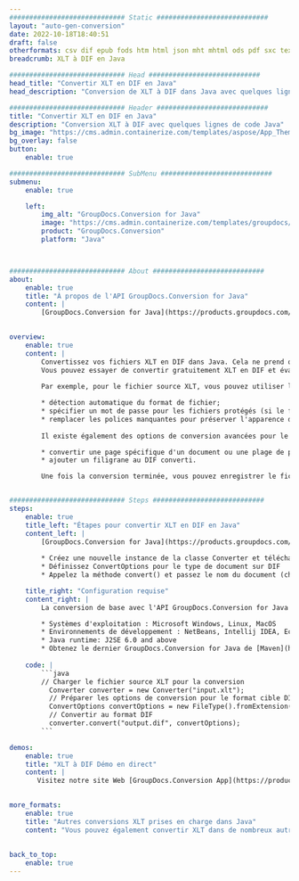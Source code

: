 ```yaml
---
############################# Static ############################
layout: "auto-gen-conversion"
date: 2022-10-18T18:40:51
draft: false
otherformats: csv dif epub fods htm html json mht mhtml ods pdf sxc tex tsv xlam xls xlsb xlsm xlsx xlt xltm xltx xml xps
breadcrumb: XLT à DIF en Java

############################# Head ############################
head_title: "Convertir XLT en DIF en Java"
head_description: "Conversion de XLT à DIF dans Java avec quelques lignes de code. Convertissez plus de 160 formats de fichiers à l'aide de l'API de conversion de documents GroupDocs pour Java"

############################# Header ############################
title: "Convertir XLT en DIF en Java"
description: "Conversion XLT à DIF avec quelques lignes de code Java"
bg_image: "https://cms.admin.containerize.com/templates/aspose/App_Themes/V3/images/bg/header1.png"
bg_overlay: false
button:
    enable: true

############################# SubMenu ############################
submenu:
    enable: true

    left:
        img_alt: "GroupDocs.Conversion for Java"
        image: "https://cms.admin.containerize.com/templates/groupdocs/images/product-logos/90x90-noborder/groupdocs-conversion-java.png"
        product: "GroupDocs.Conversion"
        platform: "Java"



############################# About ############################
about:
    enable: true
    title: "À propos de l'API GroupDocs.Conversion for Java"
    content: |
        [GroupDocs.Conversion for Java](https://products.groupdocs.com/conversion/java/) est une API de conversion de format de fichier avancée pour la conversion entre les formats d'image et de document populaires tels que Microsoft Office, OpenDocument, PDF, HTML, e-mail, CAO. et bien plus encore avec seulement quelques lignes de code. L'API native détecte automatiquement les formats des documents originaux et propose de nombreuses options de personnalisation des documents convertis. Outre la fonction d'extraction d'informations d'un document, il prend également en charge la mise en cache des résultats de conversion sur le disque local par défaut. Cependant, tout type de stockage de cache peut être pris en charge en implémentant les interfaces appropriées - Amazon S3, Dropbox, Google Drive, Windows Azure, Reddis ou tout autre.
    

overview:
    enable: true
    content: |
        Convertissez vos fichiers XLT en DIF dans Java. Cela ne prend que quelques lignes de code Java sur n'importe quelle plate-forme de votre choix, telle que Windows, Linux, macOS.
        Vous pouvez essayer de convertir gratuitement XLT en DIF et évaluer la qualité des résultats de conversion. En plus des scripts de conversion de fichiers simples, vous pouvez essayer des options plus sophistiquées pour charger le fichier source XLT et stocker la sortie DIF. 
        
        Par exemple, pour le fichier source XLT, vous pouvez utiliser les options de chargement suivantes :

        * détection automatique du format de fichier;
        * spécifier un mot de passe pour les fichiers protégés (si le format de fichier le prend en charge);
        * remplacer les polices manquantes pour préserver l'apparence du document.
        
        Il existe également des options de conversion avancées pour le fichier DIF :

        * convertir une page spécifique d'un document ou une plage de pages;
        * ajouter un filigrane au DIF converti.

        Une fois la conversion terminée, vous pouvez enregistrer le fichier DIF dans votre chemin de fichier local ou dans un stockage tiers tel que FTP, Amazon S3, Google Drive, Dropbox, etc. Veuillez noter - pour convertir XLT à DIF, vous n'avez pas besoin d'installer de logiciel supplémentaire, tel que MS Office, Open Office, Adobe Acrobat Reader, etc.


############################# Steps ############################
steps:
    enable: true
    title_left: "Étapes pour convertir XLT en DIF en Java"
    content_left: |
        [GroupDocs.Conversion for Java](https://products.groupdocs.com/conversion/java/) permet aux développeurs de convertir facilement le fichier XLT en DIF avec quelques lignes de code.
        
        * Créez une nouvelle instance de la classe Converter et téléchargez le fichier XLT avec le chemin complet
        * Définissez ConvertOptions pour le type de document sur DIF
        * Appelez la méthode convert() et passez le nom du document (chemin complet) et le format (DIF) en tant que paramètre

    title_right: "Configuration requise"
    content_right: |
        La conversion de base avec l'API GroupDocs.Conversion for Java peut être effectuée avec seulement quelques lignes de code. Nos API sont prises en charge sur toutes les principales plates-formes et systèmes d'exploitation. Avant d'exécuter le code ci-dessous, assurez-vous que les prérequis suivants sont installés sur votre système.

        * Systèmes d'exploitation : Microsoft Windows, Linux, MacOS
        * Environnements de développement : NetBeans, Intellij IDEA, Eclipse, etc.
        * Java runtime: J2SE 6.0 and above
        * Obtenez le dernier GroupDocs.Conversion for Java de [Maven](https://repository.groupdocs.com/webapp/#/artifacts/browse/tree/General/repo/com/groupdocs/groupdocs-conversion)
         
    code: |
        ```java    
        // Charger le fichier source XLT pour la conversion
          Converter converter = new Converter("input.xlt");
          // Préparer les options de conversion pour le format cible DIF
          ConvertOptions convertOptions = new FileType().fromExtension("dif").getConvertOptions();
          // Convertir au format DIF
          converter.convert("output.dif", convertOptions);
        ```

demos:
    enable: true
    title: "XLT à DIF Démo en direct"
    content: |
       Visitez notre site Web [GroupDocs.Conversion App](https://products.groupdocs.app/conversion/family) et essayez la conversion XLT à DIF maintenant. La démo gratuite présente les avantages suivants
          

more_formats:
    enable: true
    title: "Autres conversions XLT prises en charge dans Java"
    content: "Vous pouvez également convertir XLT dans de nombreux autres formats de fichiers. Veuillez consulter la liste ci-dessous."
       
       
back_to_top:
    enable: true
---
```

